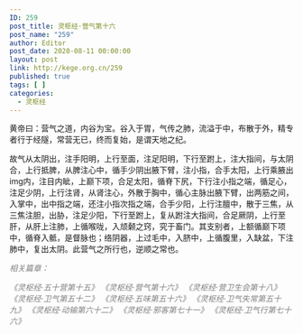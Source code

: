 ```yaml
---
ID: 259
post_title: 灵枢经·营气第十六
post_name: "259"
author: Editor
post_date: 2020-08-11 00:00:00
layout: post
link: http://kege.org.cn/259
published: true
tags: [ ]
categories:
  - 灵枢经
---
```

黄帝曰：营气之道，内谷为宝。谷入于胃，气传之肺，流溢于中，布散于外，精专者行于经隧，常营无已，终而复始，是谓天地之纪。

故气从太阴出，注手阳明，上行至面，注足阳明，下行至跗上，注大指间，与太阴合，上行抵脾，从脾注心中，循手少阴出腋下臂，注小指，合手太阳，上行乘腋出img内，注目内眦，上巅下项，合足太阳，循脊下尻，下行注小指之端，循足心，注足少阴，上行注肾，从肾注心，外散于胸中，循心主脉出腋下臂，出两筋之间，入掌中，出中指之端，还注小指次指之端，合手少阳，上行注膻中，散于三焦，从三焦注胆，出胁，注足少阳，下行至跗上，复从跗注大指间，合足厥阴，上行至肝，从肝上注肺，上循喉咙，入颃颡之窍，究于畜门。其支别者，上额循巅下项中，循脊入骶，是督脉也；络阴器，上过毛中，入脐中，上循腹里，入缺盆，下注肺中，复出太阴。此营气之所行也，逆顺之常也。

<span style="color: #808080;"><em>相关篇章：</em></span>

<span style="color: #808080;"><em>《灵枢经·五十营第十五》</em></span>
<span style="color: #808080;"><em>《灵枢经·营气第十六》</em></span>
<span style="color: #808080;"><em>《灵枢经·营卫生会第十八》</em></span>
<span style="color: #808080;"><em>《灵枢经·卫气第五十二》</em></span>
<span style="color: #808080;"><em>《灵枢经·五味第五十六》</em></span>
<span style="color: #808080;"><em>《灵枢经·卫气失常第五十九》</em></span>
<span style="color: #808080;"><em>《灵枢经·动输第六十二》</em></span>
<span style="color: #808080;"><em>《灵枢经·邪客第七十一》</em></span>
<span style="color: #808080;"><em>《灵枢经·卫气行第七十六》</em></span>